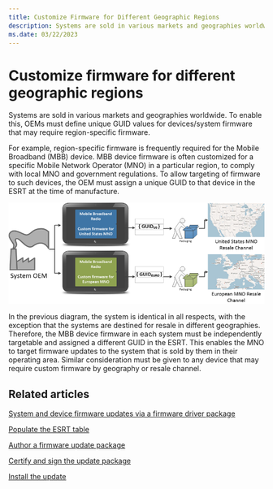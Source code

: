 ```yaml
---
title: Customize Firmware for Different Geographic Regions
description: Systems are sold in various markets and geographies worldwide. To enable this, OEMs must define unique GUID values for devices/system firmware that may require region-specific firmware.
ms.date: 03/22/2023
---
```


# Customize firmware for different geographic regions

Systems are sold in various markets and geographies worldwide. To enable this, OEMs must define unique GUID values for devices/system firmware that may require region-specific firmware.

For example, region-specific firmware is frequently required for the Mobile Broadband (MBB) device. MBB device firmware is often customized for a specific Mobile Network Operator (MNO) in a particular region, to comply with local MNO and government regulations. To allow targeting of firmware to such devices, the OEM must assign a unique GUID to that device in the ESRT at the time of manufacture.

![two hardware-identical soc systems destined for different geographic locales.](images/socsfordifferentlocales.png)

In the previous diagram, the system is identical in all respects, with the exception that the systems are destined for resale in different geographies. Therefore, the MBB device firmware in each system must be independently targetable and assigned a different GUID in the ESRT. This enables the MNO to target firmware updates to the system that is sold by them in their operating area. Similar consideration must be given to any device that may require custom firmware by geography or resale channel.

## Related articles

[System and device firmware updates via a firmware driver package](system-and-device-firmware-updates-via-a-firmware-driver-package.md)  

[Populate the ESRT table](populating-the-esrt-table.md)  

[Author a firmware update package](authoring-a-firmware-update-package.md)  

[Certify and sign the update package](certifying-and-signing-the-update-package.md)  

[Install the update](installing-the-update.md)  
